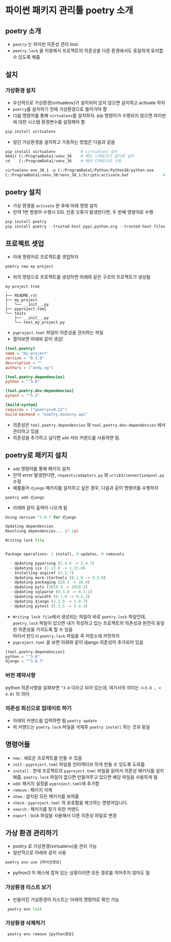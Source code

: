 # 파이썬 패키지 관리툴 poetry 소개
## poetry 소개
- `peotry` 는 파이썬 의존성 관리 tool
- `peotry.lock` 을 이용해서 프로젝트의 의존성을 다른 환경에서도 동일하게 유지할 수 있도록 해줌

## 설치
### 가상환경 설치
- 우선적으로 가상환경(virtualenv)가 설치되어 있지 않으면 설치하고 activate 하자
- `poetry`를 설치하기 전에 가상환경으로 들어가야 함
- 다음 명령어를 통해 `virtualenv`를 설치하자. pip 명령어가 수행되지 않으면 파이썬에 대한 시스템 환경변수를 설정해야 함
~~~python
pip install virtualenv
~~~

- 일단 가상환경을 설치하고 가동하는 방법은 다음과 같음
~~~python
pip install virtualenv           # virtualenv 설치
mkdir C:/ProgramData1/venv_38    # 해당 디렉토리가 없다면 설치
cd    C:/ProgramData1/venv_38    # 해당 디렉토리로 이동

virtualenv env_38_1 -p C:/ProgramData1/Python/Python38/python.exe 
C:/ProgramData1/venv_38/venv_38_1/Scripts/activate.bat               # 가상환경 기동
~~~  

## poetry 설치
- 가상 환경을 `activate` 한 후에 아래 명령 설치
- 만약 1번 명령어 수행시 SSL 인증 오류가 발생한다면, 두 번째 명령어로 수행
~~~python
pip install poetry
pip install poetry --trusted-host pypi.python.org --trusted-host files.pythonhosted.org --trusted-host pypi.org
~~~

## 프로젝트 셋업
- 아래 명령어로 프로젝트를 셋업하자
~~~python
poetry new my-project
~~~
- 위의 명령으로 프로젝트를 생성하면 아래와 같은 구조의 프로젝트가 생성됨
~~~
my-project tree
.
├── README.rst
├── my_project
│   └── __init__.py
├── pyproject.toml
└── tests
    ├── __init__.py
    └── test_my_project.py
~~~
- `pyproject.toml` 파일이 의존성을 관리하는 파일
- 열어보면 아래와 같이 생김!
~~~toml
[tool.poetry]
name = "my-project"
version = "0.1.0"
description = ""
authors = ["andy.sg"]

[tool.poetry.dependencies]
python = "^3.8"

[tool.poetry.dev-dependencies]
pytest = "^5.2"

[build-system]
requires = ["poetry>=0.12"]
build-backend = "poetry.masonry.api"
~~~
- 의존성은 `tool.poetry.dependencies` 와 `tool.poetry.dev-dependencies` 에서 관리하고 있음
- 의존성을 추가하고 싶다면 `add` 서브 커맨드를 사용하면 됨.

## poetry로 패키지 설치
- `add` 명령어를 통해 패키지 설치
- 만약 error 발생한다면, `requests/adapters.py` 와 `urlib3/connectionpool.py` 수정
- 예를들어 `django` 패키지를 설치하고 싶은 경우, 다음과 같이 명령어를 수행하자
~~~
poetry add django
~~~
- 아래와 같이 출력이 나오게 됨
~~~python
Using version ^3.0.7 for django

Updating dependencies
Resolving dependencies... (7.1s)

Writing lock file


Package operations: 1 install, 9 updates, 0 removals

  - Updating pyparsing (2.4.6 -> 2.4.7)
  - Updating six (1.13.0 -> 1.15.0)
  - Installing asgiref (3.2.7)
  - Updating more-itertools (8.1.0 -> 8.3.0)
  - Updating packaging (20.1 -> 20.4)
  - Updating pytz (2019.3 -> 2020.1)
  - Updating sqlparse (0.3.0 -> 0.3.1)
  - Updating wcwidth (0.1.8 -> 0.2.3)
  - Updating django (2.2.9 -> 3.0.7)
  - Updating pytest (5.3.5 -> 5.4.3)
~~~
- `Writing lock file`에서 생성되는 파일이 바로 `poetry.lock` 파일인데, `poetry.lock` 파일이 있으면 내가 작성하고 있는 프로젝트의 의존성과 완전히 동일한 의존성을 가지도록 할 수 있음  
따라서 반드시 `poetry.lock` 파일을 꼭 저장소에 커밋하자
- `pyproject.toml` 을 보면 아래와 같이 django 의존성이 추가되어 있음
~~~python
[tool.poetry.dependencies]
python = "^3.8"
django = "^3.0.7"
~~~

### 버전 제약사항
python 의존사항을 살펴보면 `^3.8` 이라고 되어 있는데, 여기서의 의미는 `(>3.8 , < 4.0)` 의 의미

### 의존성 최신으로 업데이트 하기
- 아래의 커맨드를 입력하면 됨 `poetry update`
- 위 커맨드는 `poetry.lock` 파일을 삭제후 `poetry install` 하는 것과 동일

## 명령어들
- `new` : 새로운 프로젝트를 만들 수 있음
- `init` : `pyproject.toml` 파일을 인터렉티브 하게 만들 수 있도록 도와줌
- `install` : 현재 프로젝트의 `pyproject.toml` 파일을 읽어서 의존성 패키지를 설치 해줌. `poetry.lock` 파일이 없으면 만들어주고 있으면 해당 파일을 사용하게 됨
- `add`: 패키지 설정을 `pyproject.toml`에 추가함
- `remove` : 패키지 삭제
- `show` : 설치된 모든 패키지를 보여줌
- `check` : `pyproject.toml` 의 유효함을 체크하는 명령어입니다. 
- `search` : 패키지를 찾기 위한 커맨드
- `export` : lock 파일을 사용해서 다른 의존성 파일로 변경

## 가상 환경 관리하기
- poetry 로 가상환경(virtualenv)을 관리 가능
- 일반적으로 아래와 같이 사용
~~~python
poetry env use {파이썬경로}
~~~
- python3 이 패스에 잡혀 있는 상황이라면 모든 경로를 적어주지 않아도 됨

### 가상환경 리스트 보기
- 만들어진 가상환경의 리스트는 아래의 명령어로 확인 가능
~~~python
 poetry env list
~~~

### 가상환경 삭제하기
~~~python
 poetry env remove {python경로}
~~~